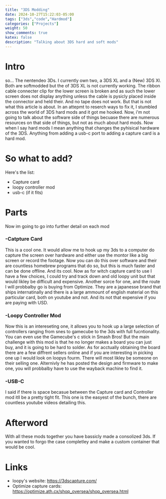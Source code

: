 ```yaml
---
title: "3DS Modding"
date: 2024-10-27T15:22:03-05:00
tags: ["3ds","code","Hardmod"]
categories: ["Projects"]
weight: 50
show_comments: true
katex: false
description: "Talking about 3DS hard and soft mods"
---
```

# Intro

so... The nentendeo 3Ds. I currently own two, a 3DS XL and a (New) 3DS Xl. Both are softmodded but the of 3DS XL is not currently working. The ribbon cable connecter clip for the lower screen is broken and as such the lower screen does not display anything unless the cable is pysicly placed inside the connector and held their. And no tape does not work. But that is not what this article is about. In an attepmt to reserch ways to fix it, I stumbled across the world of 3DS hard mods and it got me hooked. Now, i'm not going to talk about the software side of things becuase there are numerous resources on that side of things, but not as much about hard mods. Now when I say hard mods I mean anything that changes the pyhisical hardware of the 3DS. Anything from adding a usb-c port to adding a capture card is a hard mod. 

# So what to add?

Here's the list:
- Capture card
- loopy controller mod
- usb-c (if it fits)

# Parts

Now im going to go into further detail on each mod

### -Catpture Card

This is a cool one. It would allow me to hook up my 3ds to a computer do capture the screen over hardware and either use the montor like a big screen or record the footage. Now you can do this over software and their are countless homebrew programs that do so, but this is much faster and can be done offline. And its cool. Now as for witch capture card to use I have a few choices, I could try and track down and old loopy unit but that would likley be difficult and expensive. Another sorce for one, and the route I will probbalby go is buying from Optimize. They are a japanesse brand that ships internatinally and there is a large ammount of english material on this particular card, both on youtube and not. And its not that expensive if you are paying with USD.

### -Loopy Controller Mod

Now this is an intereseting one, it allows you to hook up a large selection of controllers ranging from snes to gamecube to the 3ds with full fucntionality. You can even use the Gamecube's c stick in Smash Bros! But the main challenge with this mod is that he no longer makes a board you can just buy, and it is going to be hard to solder. As for acctually obtaining the board there are a few diffrent sellers online and if you are interesting in picking one up I would look on loopys fourm. There will most likley be someone on their selling one. Alternivly he has posted the design and firmware to make one, you will probbalby have to use the wayback machine to find it. 

### -USB-C 

I said if there is space becasue between the Capture card and Controller mod itll be a pretty tight fit. This one is the easyest of the bunch, there are countless youtube videos detailing this. 

# Afterword

With all these mods together you have bassicly made a consolized 3ds. If you wanted to forgo the case completley and make a custom container that would be cool.  

# Links

- loopy's website: https://3dscapture.com/
- Optimize capture cards: https://optimize.ath.cx/shop_oversea/shop_oversea.html